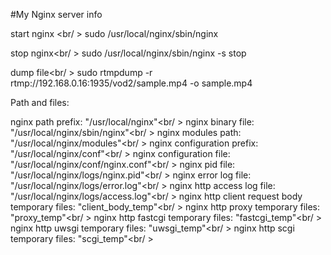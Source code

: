 #My Nginx server info

start nginx <br/ >
sudo /usr/local/nginx/sbin/nginx

stop nginx<br/ >
sudo /usr/local/nginx/sbin/nginx -s stop

dump file<br/ >
sudo rtmpdump -r rtmp://192.168.0.16:1935/vod2/sample.mp4 -o sample.mp4

Path and files:

nginx path prefix: "/usr/local/nginx"<br/ >
nginx binary file: "/usr/local/nginx/sbin/nginx"<br/ >
nginx modules path: "/usr/local/nginx/modules"<br/ >
nginx configuration prefix: "/usr/local/nginx/conf"<br/ >
nginx configuration file: "/usr/local/nginx/conf/nginx.conf"<br/ >
nginx pid file: "/usr/local/nginx/logs/nginx.pid"<br/ >
nginx error log file: "/usr/local/nginx/logs/error.log"<br/ >
nginx http access log file: "/usr/local/nginx/logs/access.log"<br/ >
nginx http client request body temporary files: "client_body_temp"<br/ >
nginx http proxy temporary files: "proxy_temp"<br/ >
nginx http fastcgi temporary files: "fastcgi_temp"<br/ >
nginx http uwsgi temporary files: "uwsgi_temp"<br/ >
nginx http scgi temporary files: "scgi_temp"<br/ >
